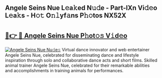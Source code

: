 ## Angele Seins Nue L𝚎a𝚔ed N𝚞𝚍e - Part-lXn Vi𝚍𝚎o L𝚎a𝚔s - H𝚘𝚝 O𝚗𝚕yf𝚊ns P𝚑𝚘tos NX52X

# <h2><a href="http://kfcf1l.oniu.top/?m=Angele+Seins+Nue">🔗👉 🔴 Angele Seins Nue P𝚑ot𝚘𝚜 V𝚒d𝚎o</a></h2>

[![Angele Seins Nue Nu𝚍e𝚜](https://i.imgur.com/0qMVB7G.gif)](http://kfcf1l.oniu.top/?m=Angele+Seins+Nue)
Virtual dance innovator and web entertainer Angele Seins Nue, celebrated for disseminating dance and lifestyle inspiration through solo and collaborative dance acts and short films. Skilled animal trainer Angele Seins Nue, celebrated for their remarkable abilities and accomplishments in training animals for performances.  
